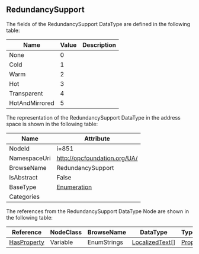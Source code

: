 <!-- datatype -->
## RedundancySupport
  
<!-- end of description -->
The fields of the RedundancySupport DataType are defined in the following table:  

|Name|Value| Description|
|---|---|---|
|None|0||
|Cold|1||
|Warm|2||
|Hot|3||
|Transparent|4||
|HotAndMirrored|5||

The representation of the RedundancySupport DataType in the address space is shown in the following table:  

|Name|Attribute|
|---|---|
|NodeId|i=851|
|NamespaceUri|http://opcfoundation.org/UA/|
|BrowseName|RedundancySupport|
|IsAbstract|False|
|BaseType|[Enumeration](../../DataTypes/Enumeration/readme.md)|
|Categories||

The references from the RedundancySupport DataType Node are shown in the following table:  

|Reference|NodeClass|BrowseName|DataType|TypeDefinition|ModellingRule|
|---|---|---|---|---|---|
|[HasProperty](../../ReferenceTypes/HasProperty/readme.md)|Variable|EnumStrings|[LocalizedText](../../DataTypes/LocalizedText/readme.md)[]|[PropertyType](../../VariableTypes/PropertyType/readme.md)|[Mandatory](../../Objects/Mandatory/readme.md)|

